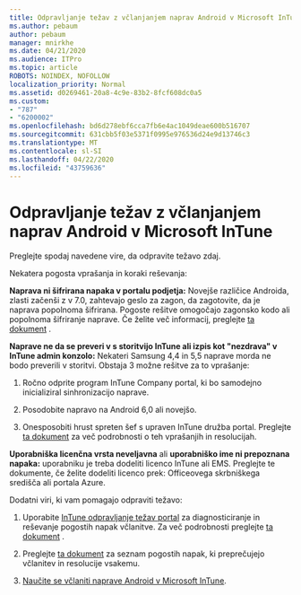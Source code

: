 ```yaml
---
title: Odpravljanje težav z včlanjanjem naprav Android v Microsoft InTune
ms.author: pebaum
author: pebaum
manager: mnirkhe
ms.date: 04/21/2020
ms.audience: ITPro
ms.topic: article
ROBOTS: NOINDEX, NOFOLLOW
localization_priority: Normal
ms.assetid: d0269461-20a8-4c9e-83b2-8fcf608dc0a5
ms.custom:
- "787"
- "6200002"
ms.openlocfilehash: bd6d278ebf6cca7fb6e4ac1049deae600b516707
ms.sourcegitcommit: 631cbb5f03e5371f0995e976536d24e9d13746c3
ms.translationtype: MT
ms.contentlocale: sl-SI
ms.lasthandoff: 04/22/2020
ms.locfileid: "43759636"
---
```

# <a name="troubleshoot-issues-with-enrolling-android-devices-in-microsoft-intune"></a>Odpravljanje težav z včlanjanjem naprav Android v Microsoft InTune

Preglejte spodaj navedene vire, da odpravite težavo zdaj.
  
Nekatera pogosta vprašanja in koraki reševanja:
  
 **Naprava ni šifrirana napaka v portalu podjetja:** Novejše različice Androida, zlasti začenši z v 7.0, zahtevajo geslo za zagon, da zagotovite, da je naprava popolnoma šifrirana. Pogoste rešitve omogočajo zagonsko kodo ali popolnoma šifriranje naprave. Če želite več informacij, preglejte [ta dokument](https://docs.microsoft.com/intune-user-help/your-device-appears-encrypted-but-cp-says-otherwise-android) .
  
 **Naprave ne da se preveri v s storitvijo InTune ali izpis kot "nezdrava" v InTune admin konzolo:** Nekateri Samsung 4,4 in 5,5 naprave morda ne bodo preverili v storitvi. Obstaja 3 možne rešitve za to vprašanje:
  
1. Ročno odprite program InTune Company portal, ki bo samodejno inicializiral sinhronizacijo naprave.

2. Posodobite napravo na Android 6,0 ali novejšo.

3. Onesposobiti hrust spreten šef s upraven InTune družba portal. Preglejte [ta dokument](https://docs.microsoft.com/intune-classic/troubleshoot/troubleshoot-device-enrollment-in-intune#devices-fail-to-check-in-with-the-intune-service-and-display-as-unhealthy-in-the-intune-admin-console) za več podrobnosti o teh vprašanjih in resolucijah.

 **Uporabniška licenčna vrsta neveljavna** ali **uporabniško ime ni prepoznana napaka:** uporabniku je treba dodeliti licenco InTune ali EMS. Preglejte te dokumente, če želite dodeliti licenco prek: Officeovega skrbniškega središča ali portala Azure.
  
Dodatni viri, ki vam pomagajo odpraviti težavo:
  
1. Uporabite [InTune odpravljanje težav portal](https://devicemanagement.microsoft.com/#blade/Microsoft_Intune_DeviceSettings/TroubleshootBlade) za diagnosticiranje in reševanje pogostih napak včlanitve. Za več podrobnosti preglejte [ta dokument](https://docs.microsoft.com/intune/help-desk-operators) .

2. Preglejte [ta dokument](https://docs.microsoft.com/intune-classic/Troubleshoot/troubleshoot-device-enrollment-in-intune) za seznam pogostih napak, ki preprečujejo včlanitev in resolucije vsakemu.

3. [Naučite se včlaniti naprave Android v Microsoft InTune](https://docs.microsoft.com/intune/android-enroll).
